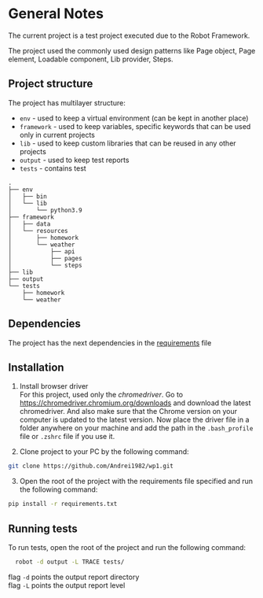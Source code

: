 # General Notes
The current project is a test project executed due to the Robot Framework.

The project used the commonly used design patterns like Page object, Page element, Loadable component, Lib provider, Steps.



## Project structure

The project has multilayer structure: 
- `env` - used to keep a virtual environment (can be kept in another place)
- `framework` - used to keep variables, specific keywords that can be used only in current projects
- `lib` - used to keep custom libraries that can be reused in any other projects
- `output` - used to keep test reports 
- `tests` - contains test

```
.
├── env
│   ├── bin
│   └── lib
│       └── python3.9
├── framework
│   ├── data
│   └── resources
│       ├── homework
│       └── weather
│           ├── api
│           ├── pages
│           └── steps
├── lib
├── output
└── tests
    ├── homework
    └── weather
```

  
## Dependencies

The project has the next dependencies in the [requirements](requirements.txt) file

## Installation
  
1. Install browser driver
\
For this project, used only the *chromedriver*. 
Go to https://chromedriver.chromium.org/downloads and download the latest chromedriver. 
And also make sure that the Chrome version on your computer is updated to the latest version. 
Now place the driver file in a folder anywhere on your machine and add the path in the `.bash_profile` file or `.zshrc` file if you use it.
   
2. Clone project to your PC by the following command:
```bash
git clone https://github.com/Andrei1982/wp1.git
```

3. Open the root of the project with the requirements file specified and run the following command:
```bash
pip install -r requirements.txt
```
## Running tests

To run tests, open the root of the project and run the following command:

```bash
  robot -d output -L TRACE tests/ 
```
flag `-d` points the output report directory 
\
flag `-L` points the output report level   
